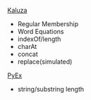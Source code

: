 
[Kaluza](Kaluza.md)
- Regular Membership
- Word Equations
- indexOf/length
- charAt
- concat
- replace(simulated)



[PyEx](PyEx.md)
- string/substring length
